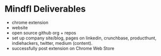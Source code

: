 # Mindfl Deliverables

- chrome extension
- website
- open source github org + repos
- set up company site/blog, pages on linkedin, crunchbase, producthunt, indiehackers, twitter, medium (content).
- successfully post extension on Chrome Web Store
